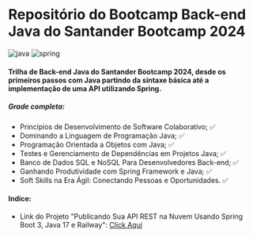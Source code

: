 [JAVA_BADGE]:https://img.shields.io/badge/java-%23ED8B00.svg?style=for-the-badge&logo=openjdk&logoColor=white

[SPRING_BADGE]: https://img.shields.io/badge/spring-%236DB33F.svg?style=for-the-badge&logo=spring&logoColor=white

# Repositório do Bootcamp Back-end Java do Santander Bootcamp 2024

![java][JAVA_BADGE]
![spring][SPRING_BADGE]

#### Trilha de Back-end Java do Santander Bootcamp 2024, desde os primeiros passos com Java partindo da sintaxe básica até a implementação de uma API utilizando Spring.

##### Grade completa:

- Princípios de Desenvolvimento de Software Colaborativo; ✅
- Dominando a Linguagem de Programação Java; ✅
- Programação Orientada a Objetos com Java; ✅
- Testes e Gerenciamento de Dependências em Projetos Java; ✅
- Banco de Dados SQL e NoSQL Para Desenvolvedores Back-end; ✅
- Ganhando Produtividade com Spring Framework e Java; ✅
- Soft Skills na Era Ágil: Conectando Pessoas e Oportunidades. ✅

#### Indice:

- Link do Projeto "Publicando Sua API REST na Nuvem Usando Spring Boot 3, Java 17 e Railway": [Click Aqui](https://github.com/MarcioCosta013/dio-bootcamp-santander-java/tree/main/desafios/lab-restfulApi/java-springboot)
